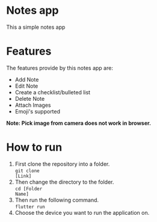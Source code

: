 # Notes app
This a simple notes app

# Features

The features provide by this notes app are:
<body>
  <ul>
    <li>Add Note</li>
    <li>Edit Note</li>
    <li>Create a checklist/bulleted list</li>
    <li>Delete Note</li>
    <li>Attach Images</li>
    <li>Emoji's supported</li>
  </ul>
  <emp><b>Note: Pick image from camera does not work in browser.</b></emp>
</body>

# How to run

1. First clone the repository into a folder.</br>
<code>git clone [Link]</code>
2. Then change the directory to the folder.</br>
<code>cd [Folder Name]</code>
3. Then run the following command.</br>
<code>flutter run</code>
4. Choose the device you want to run the application on.<br>



